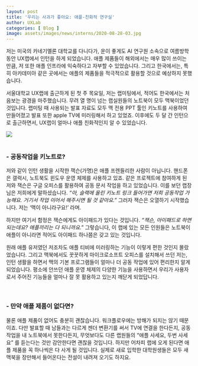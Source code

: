 ```yaml
---
layout: post
title: '우리는 사과가 좋아요: 애플-친화적 연구실'
author: UXLab
categories: [ Blog ]
image: assets/images/news/interns/2020-08-28-03.jpg
---
```

  저는 미국의 카네기멜론 대학교를 다니다가, 운이 좋게도 AI 연구원 소속으로 여름방학 동안 UX랩에서 인턴을 하게 되었습니다. 애플 제품들이 해외에서는 매우 많이 쓰이는 만큼, 저 또한 애플 인프라에 익숙하다고 자부할 수 있었습니다. 그리고 한국에서는, 특히 아카데미아 같은 곳에서는 애플의 제품들을 적극적으로 활용할 것으로 예상하지 못했습니다.



  서울대학교 UX랩에 출근하게 된 첫 주 목요일, 저는 랩미팅에서, 적어도 한국에서는 처음보는 광경을 마주했습니다. 무려 열 명이 넘는 랩실원들의 노트북이 모두 맥북이었던 것입니다. 랩미팅 때 사용되는 발표 자료도 모두 맥 전용 PPT 툴인 키노트를 사용하여 만들어졌고 발표 또한 apple TV에 미러링해서 하고 있었죠. 이후에도 두 달 간 인턴으로 출근하면서, UX랩이 얼마나 애플 친화적인지 알 수 있었습니다.

<img src="{{site.baseurl}}/assets/images/news/interns/2020-08-28-03.jpg"> <br><br>



### - 공동작업을 키노트로?

  저와 같이 인턴 생활을 시작한 잭슨(가명)은 애플 프렌들리한 사람이 아닙니다. 핸드폰은 갤럭시, 노트북도 윈도우 운영 체제를 사용하고 있죠. 같은 프로젝트에 참여하게 된 저와 잭슨은 구글 오피스를 활용하여 공동 문서 작업을 하고 있었습니다. 이를 보던 랩장 님은 저희에게 말하셨습니다. _“아, 슬랙에 올린 키노트 링크 들어가면 저희 공동작업 가능해요. 거기서 작업 이어서 해주시면 될 것 같아요.”_ 그러자 잭슨은 오열하기 시작했습니다. 저는 ‘맥이 아니라구요!’ 라며. 

  하지만 여기서 함정은 잭슨에게도 아이패드가 있다는 것입니다. _“잭슨, 아이패드로 하면 되는데요? 애플끼리는 다 되니까요.”_ 그렇습니다, 이 랩에 있는 모든 인원들은 노트북이 애플이 아니라면 적어도 아이패드 하나쯤은 갖고 있는 것입니다. 



  원래 애플 유저였던 저조차도 애플 티비에 미러링하는 기능이 이렇게 편한 것인지 몰랐었습니다. 그리고 맥북에서도 꿋꿋하게 마이크로소프트 오피스를 설치해서 쓰던 저는, 인턴 생활을 하면서 맥의 기본 프로그램들이 얼마나 더 공동 작업에 있어 편리한지 알게 되었습니다. 평소에 안쓰던 애플 운영 체제의 다양한 기능을 사용하면서 우리가 사용자로서 주어진 기능들을 얼마나 잘 못 활용하고 있는지 깨닫게 되었답니다.<br><br><br>




### - 만약 애플 제품이 없다면?

  물론 애플 제품이 없어도 충분히 괜찮습니다. 워크플로우에는 방해가 되지는 않기 때문이죠. 다만 발표할 때 남들과는 다르게 젠더 변환기를 써서 TV에 연결을 한다든지, 공동 작업을 내 노트북에서 못한다든지, 무엇보다도 다른 랩원들의 “애플 사세요, 두번 사세요” 를 듣는다는 것만 감안한다면 괜찮을 것입니다. 하지만 어차피 랩에 오게 된다면 애플 제품을 꼭 하나씩은 다 사게 될 것입니다. 실제로 새로 입학한 대학원생들은 모두 새 맥북을 장만해서 들어온다는 전설이 내려져 오기도 하지요. <br><br><br>
